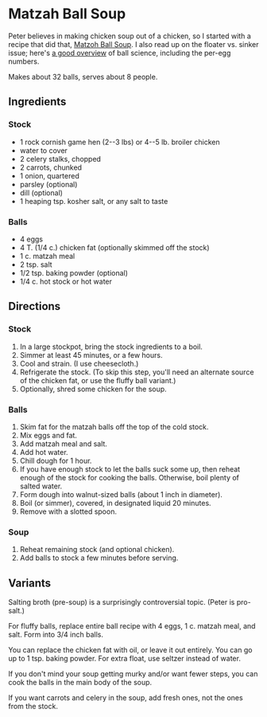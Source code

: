[passover]: ../indices/passover.html

# Matzah Ball Soup

Peter believes in making chicken soup out of a chicken, so I started with a recipe that did that, [Matzoh Ball Soup](http://www.foodnetwork.com/recipes/matzoh-ball-soup-recipe.html).  I also read up on the floater vs. sinker issue; here's [a good overview](http://www.seriouseats.com/2015/04/how-to-make-the-best-matzo-balls.html) of ball science, including the per-egg numbers.

Makes about 32 balls, serves about 8 people.

## Ingredients

### Stock

* 1 rock cornish game hen (2--3 lbs) or 4--5 lb. broiler chicken
* water to cover
* 2 celery stalks, chopped
* 2 carrots, chunked
* 1 onion, quartered
* parsley (optional)
* dill (optional)
* 1 heaping tsp. kosher salt, or any salt to taste

### Balls

* 4 eggs
* 4 T. (1/4 c.) chicken fat (optionally skimmed off the stock)
* 1 c. matzah meal
* 2 tsp. salt
* 1/2 tsp. baking powder (optional)
* 1/4 c. hot stock or hot water

## Directions

### Stock

1. In a large stockpot, bring the stock ingredients to a boil.
2. Simmer at least 45 minutes, or a few hours.
3. Cool and strain.  (I use cheesecloth.)
4. Refrigerate the stock.  (To skip this step, you'll need an alternate source of the chicken fat, or use the fluffy ball variant.)
5. Optionally, shred some chicken for the soup.

### Balls

1. Skim fat for the matzah balls off the top of the cold stock.
2. Mix eggs and fat.
3. Add matzah meal and salt.
4. Add hot water.
5. Chill dough for 1 hour.
6. If you have enough stock to let the balls suck some up, then reheat enough of the stock for cooking the balls.  Otherwise, boil plenty of salted water.
7. Form dough into walnut-sized balls (about 1 inch in diameter).
8. Boil (or simmer), covered, in designated liquid 20 minutes.
9. Remove with a slotted spoon.

### Soup

1. Reheat remaining stock (and optional chicken).
2. Add balls to stock a few minutes before serving.

## Variants

Salting broth (pre-soup) is a surprisingly controversial topic.  (Peter is pro-salt.)

For fluffy balls, replace entire ball recipe with 4 eggs, 1 c. matzah meal, and salt.  Form into 3/4 inch balls.

You can replace the chicken fat with oil, or leave it out entirely.  You can go up to 1 tsp. baking powder.  For extra float, use seltzer instead of water.

If you don't mind your soup getting murky and/or want fewer steps, you can cook the balls in the main body of the soup.

If you want carrots and celery in the soup, add fresh ones, not the ones from the stock.
